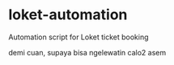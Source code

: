 # loket-automation
Automation script for Loket ticket booking

demi cuan, supaya bisa ngelewatin calo2 asem
